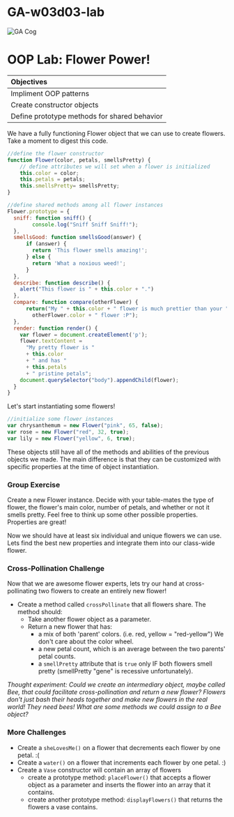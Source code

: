 # GA-w03d03-lab

![GA Cog](https://camo.githubusercontent.com/6ce15b81c1f06d716d753a61f5db22375fa684da/68747470733a2f2f67612d646173682e73332e616d617a6f6e6177732e636f6d2f70726f64756374696f6e2f6173736574732f6c6f676f2d39663838616536633963333837313639306533333238306663663535376633332e706e67)
# OOP Lab: Flower Power!

| Objectives |
| :--- |
| Impliment OOP patterns |
| Create constructor objects |
| Define prototype methods for shared behavior |

We have a fully functioning Flower object that we can use to create flowers. Take a moment to digest this code.

```javascript
//define the flower constructor
function Flower(color, petals, smellsPretty) {
    // define attributes we will set when a flower is initialized
    this.color = color;
    this.petals = petals;
    this.smellsPretty= smellsPretty;
}

//define shared methods among all flower instances
Flower.prototype = {
  sniff: function sniff() {
        console.log("Sniff Sniff Sniff!");
  },
  smellsGood: function smellsGood(answer) {
      if (answer) {
        return 'This flower smells amazing!';
      } else {
        return 'What a noxious weed!';
      }
  },
  describe: function describe() {
    alert("This flower is " + this.color + ".")
  },
  compare: function compare(otherFlower) {
      return("My " + this.color + " flower is much prettier than your " +
        otherFlower.color + " flower :P");
  },
  render: function render() {
    var flower = document.createElement('p');
    flower.textContent =
      "My pretty flower is "
      + this.color
      + " and has "
      + this.petals
      + " pristine petals";
    document.querySelector("body").appendChild(flower);
  }
}
```

Let's start instantiating some flowers!


```javascript
//initialize some flower instances
var chrysanthemum = new Flower("pink", 65, false);
var rose = new Flower("red", 32, true);
var lily = new Flower("yellow", 6, true);
```

These objects still have all of the methods and abilities of the previous objects we
made.  The main difference is that they can be customized with specific properties
at the time of object instantiation.

### Group Exercise
Create a new Flower instance.  Decide with your table-mates the type of flower, the flower's main color, number of petals, and whether or not it smells pretty. Feel free to think up some other possible properties.  Properties are great!


Now we should have at least six individual and unique flowers we can use. Lets find the best new properties and integrate them into our class-wide flower.

### Cross-Pollination Challenge

Now that we are awesome flower experts, lets try our hand at cross-pollinating two flowers to create an entirely new flower!  

- Create a method called `crossPollinate` that all flowers share. The method should:
    - Take another flower object as a parameter.
    - Return a new flower that has:
        - a mix of both 'parent' colors. (i.e. red, yellow = "red-yellow") We don't care about the color wheel. 
        - a new petal count, which is an average between the two parents' petal counts.
        - a `smellPretty` attribute that is `true` only IF both flowers smell pretty (smellPretty "gene" is recessive unfortunately).  

*Thought experiment: Could we create an intermediary object, maybe called Bee, that could facilitate cross-pollination and return a new flower? Flowers don't just bash their heads together and make new flowers in the real world!  They need bees!  What are some methods we could assign to a Bee object?*

### More Challenges
- Create a `sheLovesMe()` on a flower that decrements each flower by one petal. :(
- Create a `water()` on a flower that increments each flower by one petal. :)  
- Create a `Vase` constructor will contain an array of flowers
    - create a prototype method: `placeFlower()` that accepts a flower object as a parameter and inserts the flower into an array that it contains.
    - create another prototype method: `displayFlowers()` that returns the flowers a vase contains.